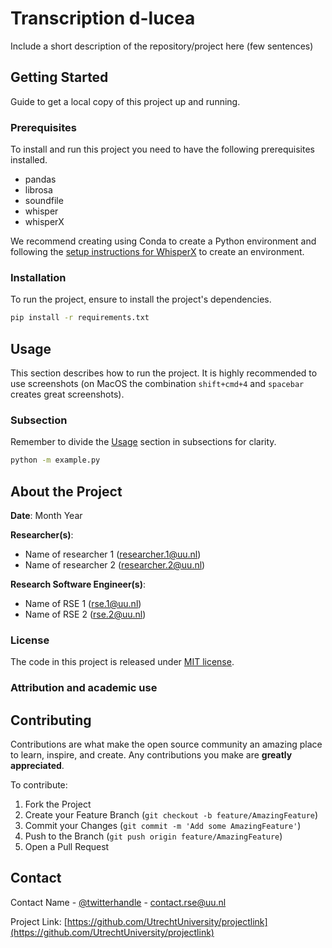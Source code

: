 # Transcription d-lucea

Include a short description of the repository/project here (few sentences)

## Getting Started

Guide to get a local copy of this project up and running.

### Prerequisites

To install and run this project you need to have the following prerequisites installed.

- pandas
- librosa
- soundfile
- whisper
- whisperX

We recommend creating using Conda to create a Python environment and following the [setup instructions for WhisperX](https://github.com/m-bain/whisperX#setup-%EF%B8%8F) to create an environment.

### Installation

To run the project, ensure to install the project's dependencies.

```sh
pip install -r requirements.txt
```

<!-- USAGE -->
## Usage

This section describes how to run the project. It is highly recommended to use screenshots (on MacOS the combination `shift+cmd+4` and `spacebar` creates great screenshots).

### Subsection

Remember to divide the [Usage](#Usage) section in subsections for clarity.

```sh
python -m example.py
```


<!-- ABOUT THE PROJECT -->
## About the Project

**Date**: Month Year

**Researcher(s)**:

- Name of researcher 1 (researcher.1@uu.nl)
- Name of researcher 2 (researcher.2@uu.nl)

**Research Software Engineer(s)**:

- Name of RSE 1 (rse.1@uu.nl)
- Name of RSE 2 (rse.2@uu.nl)

### License

The code in this project is released under [MIT license](LICENSE).

### Attribution and academic use


<!-- CONTRIBUTING -->
## Contributing

Contributions are what make the open source community an amazing place to learn, inspire, and create. Any contributions you make are **greatly appreciated**.

To contribute:

1. Fork the Project
2. Create your Feature Branch (`git checkout -b feature/AmazingFeature`)
3. Commit your Changes (`git commit -m 'Add some AmazingFeature'`)
4. Push to the Branch (`git push origin feature/AmazingFeature`)
5. Open a Pull Request

<!-- CONTACT -->
## Contact

Contact Name - [@twitterhandle](https://twitter.com/username) - contact.rse@uu.nl

Project Link: [https://github.com/UtrechtUniversity/projectlink](https://github.com/UtrechtUniversity/projectlink)
